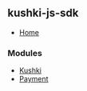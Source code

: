## kushki-js-sdk

- [Home](../wiki/Home)

### Modules

- [Kushki](../wiki/Kushki.md)
- [Payment](../wiki/Payment.md)
